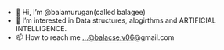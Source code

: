 - 👋 Hi, I’m @balamurugan(called balagee)
- 👀 I’m interested in Data structures, alogirthms and ARTIFICIAL INTELLIGENCE.
- 📫 How to reach me ...@balacse.v06@gmail.com

<!---
balamuruganCT/balamuruganCT is a ✨ special ✨ repository because its `README.md` (this file) appears on your GitHub profile.
You can click the Preview link to take a look at your changes.
--->
